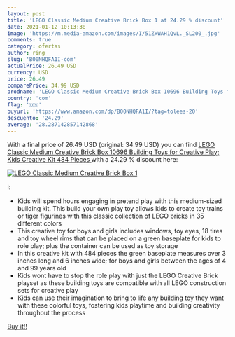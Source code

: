 ```yaml
---
layout: post
title: 'LEGO Classic Medium Creative Brick Box 1 at 24.29 % discount'
date: 2021-01-12 10:13:38
image: 'https://m.media-amazon.com/images/I/51ZxWAH1QvL._SL200_.jpg'
comments: true
category: ofertas
author: ring
slug: 'B00NHQFA1I-com'
actualPrice: 26.49 USD
currency: USD
price: 26.49
comparePrice: 34.99 USD
prodname: 'LEGO Classic Medium Creative Brick Box 10696 Building Toys for Creative Play; Kids Creative Kit  484 Pieces '
country: 'com'
flag: '🇺🇸'
buyurl: 'https://www.amazon.com/dp/B00NHQFA1I/?tag=tolees-20'
descuento: '24.29'
average: '28.287142857142868'
---
```


With a final price of 26.49 USD (original: 34.99 USD) you can find [LEGO Classic Medium Creative Brick Box 10696 Building Toys for Creative Play; Kids Creative Kit  484 Pieces ](https://www.amazon.com/dp/B00NHQFA1I/?tag=tolees-20) with a  24.29 % discount here:

[![LEGO Classic Medium Creative Brick Box 1](https://m.media-amazon.com/images/I/51ZxWAH1QvL._SL200_.jpg)](https://www.amazon.com/dp/B00NHQFA1I/?tag=tolees-20)

ℹ️:

- Kids will spend hours engaging in pretend play with this medium-sized building kit. This build your own play toy allows kids to create toy trains or tiger figurines with this classic collection of LEGO bricks in 35 different colors
- This creative toy for boys and girls includes windows, toy eyes, 18 tires and toy wheel rims that can be placed on a green baseplate for kids to role play; plus the container can be used as toy storage
- In this creative kit with 484 pieces the green baseplate measures over 3 inches long and 6 inches wide; for boys and girls between the ages of 4 and 99 years old
- Kids wont have to stop the role play with just the LEGO Creative Brick playset as these building toys are compatible with all LEGO construction sets for creative play
- Kids can use their imagination to bring to life any building toy they want with these colorful toys, fostering kids playtime and building creativity throughout the process

[Buy it!!](https://www.amazon.com/dp/B00NHQFA1I/?tag=tolees-20)
